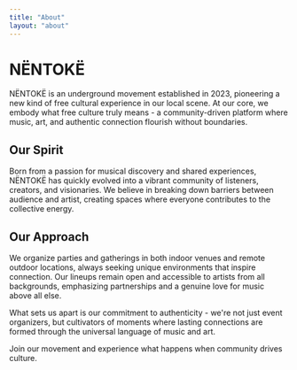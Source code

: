 ```yaml
---
title: "About"
layout: "about"
---
```


# NËNTOKË

NËNTOKË is an underground movement established in 2023, pioneering a new kind of free cultural experience in our local scene. At our core, we embody what free culture truly means - a community-driven platform where music, art, and authentic connection flourish without boundaries.

## Our Spirit

Born from a passion for musical discovery and shared experiences, NËNTOKË has quickly evolved into a vibrant community of listeners, creators, and visionaries. We believe in breaking down barriers between audience and artist, creating spaces where everyone contributes to the collective energy.

## Our Approach

We organize parties and gatherings in both indoor venues and remote outdoor locations, always seeking unique environments that inspire connection. Our lineups remain open and accessible to artists from all backgrounds, emphasizing partnerships and a genuine love for music above all else.

What sets us apart is our commitment to authenticity - we're not just event organizers, but cultivators of moments where lasting connections are formed through the universal language of music and art.

Join our movement and experience what happens when community drives culture.